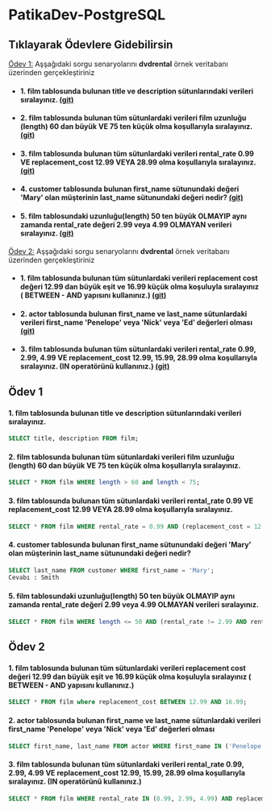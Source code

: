 # PatikaDev-PostgreSQL

## Tıklayarak Ödevlere Gidebilirsin
<a href='#O1'>Ödev 1:</a> Aşşağıdaki sorgu senaryolarını **dvdrental** örnek veritabanı üzerinden gerçekleştiriniz
* #### 1. **film** tablosunda bulunan **title** ve **description** sütunlarındaki verileri sıralayınız. <a href='#1_1'>(git)</a>
* #### 2. **film** tablosunda bulunan tüm sütunlardaki verileri film uzunluğu (length) 60 dan büyük **VE** 75 ten küçük olma koşullarıyla sıralayınız. <a href='#1_2'>(git)</a>
* #### 3. **film** tablosunda bulunan tüm sütunlardaki verileri rental_rate 0.99 **VE** replacement_cost 12.99 **VEYA** 28.99 olma koşullarıyla sıralayınız. <a href='#1_3'>(git)</a>
* #### 4. **customer** tablosunda bulunan first_name sütunundaki değeri 'Mary' olan müşterinin last_name sütunundaki değeri nedir? <a href='#1_4'>(git)</a>
* #### 5. **film** tablosundaki uzunluğu(length) 50 ten büyük OLMAYIP aynı zamanda rental_rate değeri 2.99 veya 4.99 OLMAYAN verileri sıralayınız. <a href='#1_5'>(git)</a>


<a href='#O2'>Ödev 2:</a> Aşşağıdaki sorgu senaryolarını **dvdrental** örnek veritabanı üzerinden gerçekleştiriniz
 * #### 1. **film** tablosunda bulunan tüm sütunlardaki verileri replacement cost değeri 12.99 dan büyük eşit ve 16.99 küçük olma koşuluyla sıralayınız ( BETWEEN - AND yapısını kullanınız.) <a href='#2_1'>(git)</a>
 * #### 2. **actor** tablosunda bulunan first_name ve last_name sütunlardaki verileri first_name 'Penelope' veya 'Nick' veya 'Ed' değerleri olması <a href='#2_2'>(git)</a>
 * #### 3. **film** tablosunda bulunan tüm sütunlardaki verileri rental_rate 0.99, 2.99, 4.99 **VE** replacement_cost 12.99, 15.99, 28.99 olma koşullarıyla sıralayınız. (IN operatörünü kullanınız.) <a href='#2_3'>(git)</a>
 
 



## <p id = 'O1' > **Ödev 1** </p> 
#### <p id = '1_1' > 1. **film** tablosunda bulunan **title** ve **description** sütunlarındaki verileri sıralayınız. </p>
```sql
SELECT title, description FROM film;
```
#### <p id = '1_2' > 2. **film** tablosunda bulunan tüm sütunlardaki verileri film uzunluğu (length) 60 dan büyük **VE** 75 ten küçük olma koşullarıyla sıralayınız.</p>
```sql
SELECT * FROM film WHERE length > 60 and length < 75;
```
#### <p id = '1_3' > 3. **film** tablosunda bulunan tüm sütunlardaki verileri rental_rate 0.99 **VE** replacement_cost 12.99 **VEYA** 28.99 olma koşullarıyla sıralayınız. </p>
```sql
SELECT * FROM film WHERE rental_rate = 0.99 AND (replacement_cost = 12.99 OR replacement_cost = 28.99);
```
#### <p id = '1_4' > 4. **customer** tablosunda bulunan first_name sütunundaki değeri 'Mary' olan müşterinin last_name sütunundaki değeri nedir?</p>
```sql
SELECT last_name FROM customer WHERE first_name = 'Mary';
Cevabı : Smith
```
#### <p id = '1_5' > 5. **film** tablosundaki uzunluğu(length) 50 ten büyük OLMAYIP aynı zamanda rental_rate değeri 2.99 veya 4.99 OLMAYAN verileri sıralayınız.</p>
```sql
SELECT * FROM film WHERE length <= 50 AND (rental_rate != 2.99 AND rental_rate != 4.99);
```





## <p id = 'O2' > **Ödev 2** </p>
#### <p id = '2_1' > 1. **film** tablosunda bulunan tüm sütunlardaki verileri replacement cost değeri 12.99 dan büyük eşit ve 16.99 küçük olma koşuluyla sıralayınız ( BETWEEN - AND yapısını kullanınız.)</p>
```sql
SELECT * FROM film where replacement_cost BETWEEN 12.99 AND 16.99;
```
#### <p id = '2_2' > 2. **actor** tablosunda bulunan first_name ve last_name sütunlardaki verileri first_name 'Penelope' veya 'Nick' veya 'Ed' değerleri olması</p>
```sql
SELECT first_name, last_name FROM actor WHERE first_name IN ('Penelope', 'Nick', 'Ed')
```

#### <p id = '2_3' > 3. **film** tablosunda bulunan tüm sütunlardaki verileri rental_rate 0.99, 2.99, 4.99 **VE** replacement_cost 12.99, 15.99, 28.99 olma koşullarıyla sıralayınız. (IN operatörünü kullanınız.)</p>
```sql
SELECT * FROM film WHERE rental_rate IN (0.99, 2.99, 4.99) AND replacement_cost IN (12.99, 15.99, 28.99)
```
